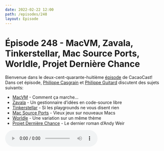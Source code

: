 ```yaml
---
date: 2022-02-22 12:00
path: /episodes/248
layout: Episode
---
```

# Épisode 248 - MacVM, Zavala, Tinkerstellar, Mac Source Ports, Worldle, Projet Dernière Chance
<p>Bienvenue dans le deux-cent-quarante-huiti&egrave;me&nbsp;<a href="https://archive.org/download/cacaocast/cacaocast_248.mp3" title="CacaoCast Episode 248">épisode</a> de CacaoCast! Dans cet épisode, <a href="http://www.twitter.com/philippec" title="Philippe Casgrain sur Twitter">Philippe Casgrain</a> et <a href="http://www.twitter.com/cacaocast" title="Philippe Guitard sur Twitter">Philippe Guitard</a> discutent des sujets suivants:</p>
<ul>
<li><a href="https://macops.ca/macos-monterey-apple-silicon-vms/" title="MacVM">MacVM</a> - Comment ça marche…</li>
<li><a href="https://zavala.vincode.io" title="Zavala">Zavala</a> - Un gestionnaire d’idées en code-source libre</li>
<li><a href="https://apps.apple.com/app/id1567374120" title="Tinkerstellar">Tinkerstellar</a> - Si les playgrounds ne vous disent rien</li>
<li><a href="https://macsourceports.com" title="Mac Source Ports">Mac Source Ports</a> - Vieux jeux sur nouveaux Macs</li>
<li><a href="https://worldle.teuteuf.fr/" title="Worldle">Worldle</a> - Une variation sur un même thème</li>
<li><a href="https://fr.wikipedia.org/wiki/Projet_Dernière_Chance" title="Projet Dernière Chances">Projet Dernière Chance</a> - Le dernier roman d’Andy Weir</li>
</ul>
<p><audio controls><source src="https://archive.org/download/cacaocast/cacaocast_248.mp3" type="audio/mpeg"><source src="https://archive.org/download/cacaocast/cacaocast_248.mp3" type="audio/mp4">Votre navigateur ne supporte pas l'élément audio / Your browser does not support the audio element.</audio></p>
